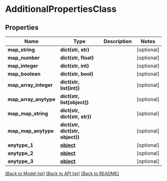 # AdditionalPropertiesClass

## Properties
Name | Type | Description | Notes
------------ | ------------- | ------------- | -------------
**map_string** | **dict(str, str)** |  | [optional] 
**map_number** | **dict(str, float)** |  | [optional] 
**map_integer** | **dict(str, int)** |  | [optional] 
**map_boolean** | **dict(str, bool)** |  | [optional] 
**map_array_integer** | **dict(str, list[int])** |  | [optional] 
**map_array_anytype** | **dict(str, list[object])** |  | [optional] 
**map_map_string** | **dict(str, dict(str, str))** |  | [optional] 
**map_map_anytype** | **dict(str, dict(str, object))** |  | [optional] 
**anytype_1** | [**object**](.md) |  | [optional] 
**anytype_2** | [**object**](.md) |  | [optional] 
**anytype_3** | [**object**](.md) |  | [optional] 

[[Back to Model list]](../README.md#documentation-for-models) [[Back to API list]](../README.md#documentation-for-api-endpoints) [[Back to README]](../README.md)


